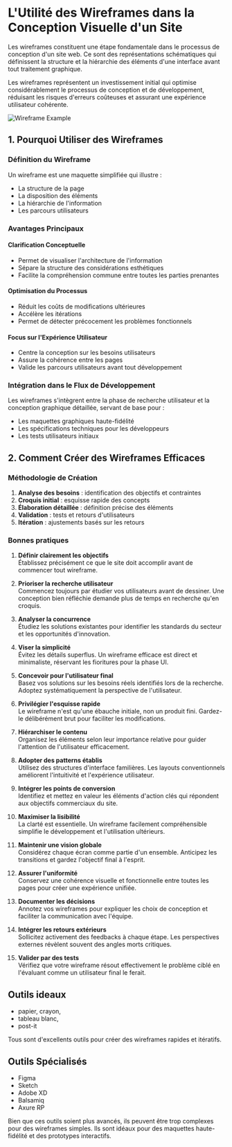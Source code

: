 # L'Utilité des Wireframes dans la Conception Visuelle d'un Site

Les wireframes constituent une étape fondamentale dans le processus de conception d'un site web. Ce sont des représentations schématiques qui définissent la structure et la hiérarchie des éléments d'une interface avant tout traitement graphique.

Les wireframes représentent un investissement initial qui optimise considérablement le processus de conception et de développement, réduisant les risques d'erreurs coûteuses et assurant une expérience utilisateur cohérente.

![Wireframe Example](assets/wireframes.svg)

## 1. Pourquoi Utiliser des Wireframes

### Définition du Wireframe

Un wireframe est une maquette simplifiée qui illustre :
- La structure de la page
- La disposition des éléments
- La hiérarchie de l'information
- Les parcours utilisateurs

### Avantages Principaux

#### Clarification Conceptuelle
- Permet de visualiser l'architecture de l'information
- Sépare la structure des considérations esthétiques
- Facilite la compréhension commune entre toutes les parties prenantes

#### Optimisation du Processus
- Réduit les coûts de modifications ultérieures
- Accélère les itérations
- Permet de détecter précocement les problèmes fonctionnels

#### Focus sur l'Expérience Utilisateur
- Centre la conception sur les besoins utilisateurs
- Assure la cohérence entre les pages
- Valide les parcours utilisateurs avant tout développement

### Intégration dans le Flux de Développement

Les wireframes s'intègrent entre la phase de recherche utilisateur et la conception graphique détaillée, servant de base pour :
- Les maquettes graphiques haute-fidélité
- Les spécifications techniques pour les développeurs
- Les tests utilisateurs initiaux

## 2. Comment Créer des Wireframes Efficaces

### Méthodologie de Création

1. **Analyse des besoins** : identification des objectifs et contraintes
2. **Croquis initial** : esquisse rapide des concepts
3. **Élaboration détaillée** : définition précise des éléments
4. **Validation** : tests et retours d'utilisateurs
5. **Itération** : ajustements basés sur les retours

### Bonnes pratiques

1. **Définir clairement les objectifs**  
   Établissez précisément ce que le site doit accomplir avant de commencer tout wireframe.

2. **Prioriser la recherche utilisateur**  
   Commencez toujours par étudier vos utilisateurs avant de dessiner. Une conception bien réfléchie demande plus de temps en recherche qu'en croquis.

3. **Analyser la concurrence**  
   Étudiez les solutions existantes pour identifier les standards du secteur et les opportunités d'innovation.

4. **Viser la simplicité**  
   Évitez les détails superflus. Un wireframe efficace est direct et minimaliste, réservant les fioritures pour la phase UI.

5. **Concevoir pour l'utilisateur final**  
   Basez vos solutions sur les besoins réels identifiés lors de la recherche. Adoptez systématiquement la perspective de l'utilisateur.

6. **Privilégier l'esquisse rapide**  
   Le wireframe n'est qu'une ébauche initiale, non un produit fini. Gardez-le délibérément brut pour faciliter les modifications.

7. **Hiérarchiser le contenu**  
   Organisez les éléments selon leur importance relative pour guider l'attention de l'utilisateur efficacement.

8. **Adopter des patterns établis**  
   Utilisez des structures d'interface familières. Les layouts conventionnels améliorent l'intuitivité et l'expérience utilisateur.

9. **Intégrer les points de conversion**  
   Identifiez et mettez en valeur les éléments d'action clés qui répondent aux objectifs commerciaux du site.

10. **Maximiser la lisibilité**  
    La clarté est essentielle. Un wireframe facilement compréhensible simplifie le développement et l'utilisation ultérieurs.

11. **Maintenir une vision globale**  
    Considérez chaque écran comme partie d'un ensemble. Anticipez les transitions et gardez l'objectif final à l'esprit.

12. **Assurer l'uniformité**  
    Conservez une cohérence visuelle et fonctionnelle entre toutes les pages pour créer une expérience unifiée.

13. **Documenter les décisions**  
    Annotez vos wireframes pour expliquer les choix de conception et faciliter la communication avec l'équipe.

14. **Intégrer les retours extérieurs**  
    Sollicitez activement des feedbacks à chaque étape. Les perspectives externes révèlent souvent des angles morts critiques.

15. **Valider par des tests**  
    Vérifiez que votre wireframe résout effectivement le problème ciblé en l'évaluant comme un utilisateur final le ferait.

## Outils ideaux

- papier, crayon, 
- tableau blanc, 
- post-it

Tous sont d'excellents outils pour créer des wireframes rapides et itératifs.


## Outils Spécialisés
- Figma
- Sketch
- Adobe XD
- Balsamiq
- Axure RP

Bien que ces outils soient plus avancés, ils peuvent être trop complexes pour des wireframes simples. Ils sont idéaux pour des maquettes haute-fidélité et des prototypes interactifs.